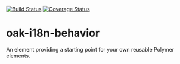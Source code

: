 [![Build Status](https://travis-ci.org/FamilySearchElements/oak-i18n-behavior.svg?branch=master)](https://travis-ci.org/FamilySearchElements/oak-i18n-behavior)
[![Coverage Status](https://coveralls.io/repos/github/FamilySearchElements/oak-i18n-behavior/badge.svg?branch=master)](https://coveralls.io/github/FamilySearchElements/oak-i18n-behavior?branch=master)

# oak-i18n-behavior

An element providing a starting point for your own reusable Polymer elements.
